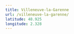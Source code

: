 ```yaml
---
title: Villeneuve-la-Garenne
url: /villeneuve-la-garenne/
latitude: 48.925
longitude: 2.328
---
```

